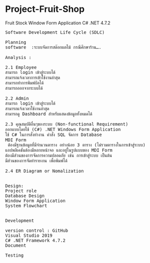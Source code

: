 # Project-Fruit-Shop
Fruit Stock Window Form Application C# .NET 4.7.2

<pre>
Software Development Life Cycle (SDLC)

Planning 
software  :ระบบจัดการสต๊อกผลไม้ กรณีศึกษาร้าน….

Analysis :

2.1 Employee
สามารถ login เข้าสู่ระบบได้
สามารถแจ้งเวลาการเข้าใช้งานล่าสุด
สามารถทำการพิมพ์บิลได้
สามารถออกจากระบบได้

2.2 Admin
สามารถ login เข้าสู่ระบบได้
สามารถแจ้งเวลาใช้งานล่าสุด
สามารถดู Dashboard สำหรับแสดงข้อมูลทั้งหมดได้

2.3 คุณสมบัติอื่นๆของระบบ (Non-functional Requirement)
ออกแบบโดยใช้ (C#) .NET Windows Form Application
ใช้ C# ในการสั่งทำงาน คำสั่ง SQL จัดการ Database
MDI Form
 ต้องมีฐานข้อมูลที่มีจำนวนตาราง อย่างน้อย 3 ตาราง (ไม่รวมตารางในการเข้าสู่ระบบ)
แอปพลิเคชันต้องมีหลายหน้าจอ และอยู่ในรูปแบบของ MDI Form
ต้องมีส่วนของการจัดการความปลอดภัย เช่น การเข้าสู่ระบบ เป็นต้น
มีส่วนของการจัดทำรายงาน เพื่อพิมพ์ได้

2.4 ER Diagram or Nomalization


Design:
Project role
Database Design
Window Form Application
System Flowchart
			
			
Development

version control : GitHub
Visual Studio 2019
C# .NET Framework 4.7.2
Document

Testing
</pre>




